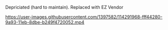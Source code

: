 Depriciated (hard to maintain). Replaced with EZ Vendor

https://user-images.githubusercontent.com/1397582/114291968-fff44280-9a93-11eb-8dbe-b249f4720052.mp4


